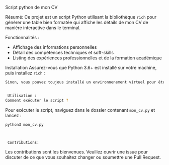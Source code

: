 Script python de mon CV

Résumé: 
Ce projet est un script Python utilisant la bibliothèque `rich` pour générer une table bien formatée qui affiche les détails de mon CV de manière interactive dans le terminal.

 Fonctionnalités : 
- Affichage des informations personnelles
- Détail des compétences techniques et soft-skills
- Listing des expériences professionnelles et de la formation académique


 Installation
Assurez-vous que Python 3.6+ est installé sur votre machine, puis installez `rich` :
```bash
Sinon, vous pouvez toujous installé un environnenement virtuel pour être sûre de ne pas tout casser.


 Utilisation : 
Comment exécuter le script ?
```
Pour exécuter le script, naviguez dans le dossier contenant `mon_cv.py` et lancez :
```bash
python3 mon_cv.py



 Contributions: 
```
Les contributions sont les bienvenues. Veuillez ouvrir une issue pour discuter de ce que vous souhaitez changer ou soumettre une Pull Request.



